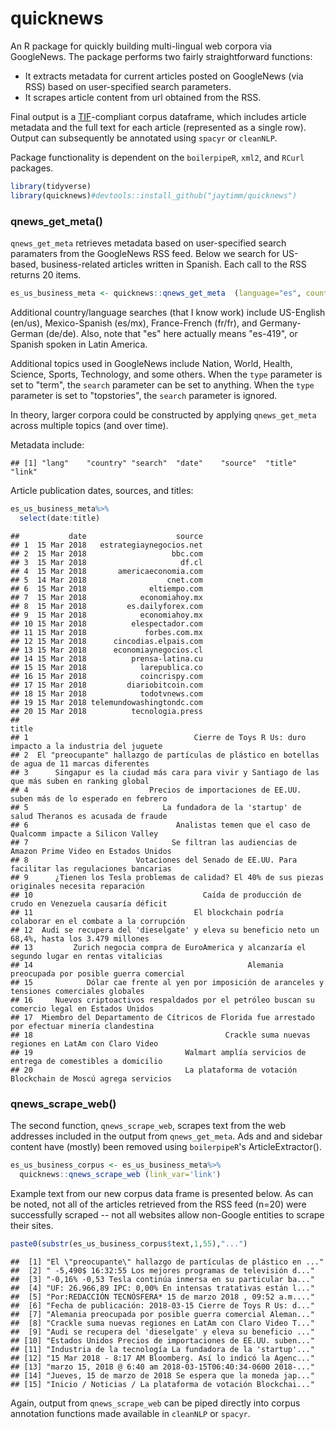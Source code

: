 quicknews
=========

An R package for quickly building multi-lingual web corpora via GoogleNews. The package performs two fairly straightforward functions:

-   It extracts metadata for current articles posted on GoogleNews (via RSS) based on user-specified search parameters.
-   It scrapes article content from url obtained from the RSS.

Final output is a [TIF](https://github.com/ropensci/tif#text-interchange-formats)-compliant corpus dataframe, which includes article metadata and the full text for each article (represented as a single row). Output can subsequently be annotated using `spacyr` or `cleanNLP`.

Package functionality is dependent on the `boilerpipeR`, `xml2`, and `RCurl` packages.

``` r
library(tidyverse)
library(quicknews)#devtools::install_github("jaytimm/quicknews")
```

### qnews\_get\_meta()

`qnews_get_meta` retrieves metadata based on user-specified search paramaters from the GoogleNews RSS feed. Below we search for US-based, business-related articles written in Spanish. Each call to the RSS returns 20 items.

``` r
es_us_business_meta <- quicknews::qnews_get_meta  (language="es", country="us", type="topic", search='business')
```

Additional country/language searches (that I know work) include US-English (en/us), Mexico-Spanish (es/mx), France-French (fr/fr), and Germany-German (de/de). Also, note that "es" here actually means "es-419", or Spanish spoken in Latin America.

Additional topics used in GoogleNews include Nation, World, Health, Science, Sports, Technology, and some others. When the `type` parameter is set to "term", the `search` parameter can be set to anything. When the `type` parameter is set to "topstories", the `search` parameter is ignored.

In theory, larger corpora could be constructed by applying `qnews_get_meta` across multiple topics (and over time).

Metadata include:

    ## [1] "lang"    "country" "search"  "date"    "source"  "title"   "link"

Article publication dates, sources, and titles:

``` r
es_us_business_meta%>%
  select(date:title)
```

    ##           date                    source
    ## 1  15 Mar 2018   estrategiaynegocios.net
    ## 2  15 Mar 2018                   bbc.com
    ## 3  15 Mar 2018                     df.cl
    ## 4  15 Mar 2018       americaeconomia.com
    ## 5  14 Mar 2018                  cnet.com
    ## 6  15 Mar 2018              eltiempo.com
    ## 7  15 Mar 2018            economiahoy.mx
    ## 8  15 Mar 2018         es.dailyforex.com
    ## 9  15 Mar 2018            economiahoy.mx
    ## 10 15 Mar 2018          elespectador.com
    ## 11 15 Mar 2018             forbes.com.mx
    ## 12 15 Mar 2018      cincodias.elpais.com
    ## 13 15 Mar 2018      economiaynegocios.cl
    ## 14 15 Mar 2018          prensa-latina.cu
    ## 15 15 Mar 2018            larepublica.co
    ## 16 15 Mar 2018            coincrispy.com
    ## 17 15 Mar 2018         diariobitcoin.com
    ## 18 15 Mar 2018            todotvnews.com
    ## 19 15 Mar 2018 telemundowashingtondc.com
    ## 20 15 Mar 2018          tecnologia.press
    ##                                                                                              title
    ## 1                                     Cierre de Toys R Us: duro impacto a la industria del juguete
    ## 2  El "preocupante" hallazgo de partículas de plástico en botellas de agua de 11 marcas diferentes
    ## 3      Singapur es la ciudad más cara para vivir y Santiago de las que más suben en ranking global
    ## 4                           Precios de importaciones de EE.UU. suben más de lo esperado en febrero
    ## 5                              La fundadora de la 'startup' de salud Theranos es acusada de fraude
    ## 6                                 Analistas temen que el caso de Qualcomm impacte a Silicon Valley
    ## 7                                Se filtran las audiencias de Amazon Prime Video en Estados Unidos
    ## 8                        Votaciones del Senado de EE.UU. Para facilitar las regulaciones bancarias
    ## 9      ¿Tienen los Tesla problemas de calidad? El 40% de sus piezas originales necesita reparación
    ## 10                                      Caída de producción de crudo en Venezuela causaría déficit
    ## 11                                    El blockchain podría colaborar en el combate a la corrupción
    ## 12  Audi se recupera del 'dieselgate' y eleva su beneficio neto un 68,4%, hasta los 3.479 millones
    ## 13         Zurich negocia compra de EuroAmerica y alcanzaría el segundo lugar en rentas vitalicias
    ## 14                                                Alemania preocupada por posible guerra comercial
    ## 15            Dólar cae frente al yen por imposición de aranceles y tensiones comerciales globales
    ## 16     Nuevos criptoactivos respaldados por el petróleo buscan su comercio legal en Estados Unidos
    ## 17  Miembro del Departamento de Cítricos de Florida fue arrestado por efectuar minería clandestina
    ## 18                                           Crackle suma nuevas regiones en LatAm con Claro Video
    ## 19                                  Walmart amplía servicios de entrega de comestibles a domicilio
    ## 20                                  La plataforma de votación Blockchain de Moscú agrega servicios

### qnews\_scrape\_web()

The second function, `qnews_scrape_web`, scrapes text from the web addresses included in the output from `qnews_get_meta`. Ads and and sidebar content have (mostly) been removed using `boilerpipeR`'s ArticleExtractor().

``` r
es_us_business_corpus <- es_us_business_meta%>% 
  quicknews::qnews_scrape_web (link_var='link')
```

Example text from our new corpus data frame is presented below. As can be noted, not all of the articles retrieved from the RSS feed (n=20) were successfully scraped -- not all websites allow non-Google entities to scrape their sites.

``` r
paste0(substr(es_us_business_corpus$text,1,55),"...")
```

    ##  [1] "El \"preocupante\" hallazgo de partículas de plástico en ..."
    ##  [2] " -5,490$ 16:32:55 Los mejores programas de televisión d..."  
    ##  [3] "-0,16% -0,53 Tesla continúa inmersa en su particular ba..."  
    ##  [4] "UF: 26.966,89 IPC: 0,00% En intensas tratativas están l..."  
    ##  [5] "Por:REDACCIÓN TECNÓSFERA* 15 de marzo 2018 , 09:52 a.m...."  
    ##  [6] "Fecha de publicación: 2018-03-15 Cierre de Toys R Us: d..."  
    ##  [7] "Alemania preocupada por posible guerra comercial Aleman..."  
    ##  [8] "Crackle suma nuevas regiones en LatAm con Claro Video T..."  
    ##  [9] "Audi se recupera del 'dieselgate' y eleva su beneficio ..."  
    ## [10] "Estados Unidos Precios de importaciones de EE.UU. suben..."  
    ## [11] "Industria de la tecnología La fundadora de la 'startup'..."  
    ## [12] "15 Mar 2018 - 8:17 AM Bloomberg. Así lo indicó la Agenc..."  
    ## [13] "marzo 15, 2018 @ 6:40 am 2018-03-15T06:40:34-0600 2018-..."  
    ## [14] "Jueves, 15 de marzo de 2018 Se espera que la moneda jap..."  
    ## [15] "Inicio / Noticias / La plataforma de votación Blockchai..."

Again, output from `qnews_scrape_web` can be piped directly into corpus annotation functions made available in `cleanNLP` or `spacyr`.
